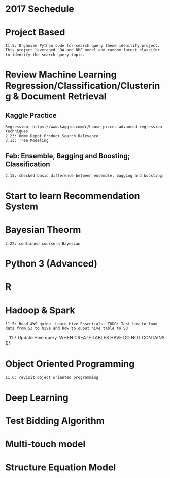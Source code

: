# 2017 Sechedule
# Project Based
    11.5: Organize Python code for search query theme idenitify project. This project leveraged LDA and NMF model and random forest classifer to identify the search query topic.  
# Review Machine Learning Regression/Classification/Clustering & Document Retrieval
## Kaggle Practice 
    Regression: https://www.kaggle.com/c/house-prices-advanced-regression-techniques
    2.23: Home Depot Product Search Relevance
    3.13: Tree Modeling
    
## Feb: Ensemble, Bagging and Boosting; Classification
    2.15: checked basic difference between ensemble, bagging and boosting; 

# Start to learn Recommendation System
# Bayesian Theorm 
    2.22: continued coursera Bayesian 
# Python 3 (Advanced)
# R 
# Hadoop & Spark
    11.5: Read AWS guide. Learn Hive Essentials. TODO: Test how to load data from S3 to hive and how to ouput hive table to S3
    11.7 Update Hive query. WHEN CREATE TABLES HAVE DO NOT CONTAINS ()! 
# Object Oriented Programming
    11.6: revisit object oriented programming
# Deep Learning
# Test Bidding Algorithm 
# Multi-touch model
# Structure Equation Model
